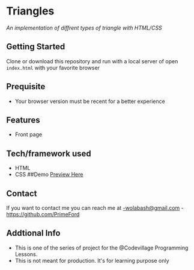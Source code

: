 # Triangles
*An implementation of diffrent types of triangle with HTML/CSS*

## Getting Started
Clone or download this repository and run with a local server of open `index.html` with your favorite browser

## Prequisite
- Your browser version must be recent for a better experience

## Features
- Front page

## Tech/framework used
- HTML
- CSS
##Demo
[Preview Here](https://rawcdn.githack.com/PrimeFord/Triangles/31ea731fd6f543834865e10312f10ea648574d74/Index.html)

## Contact
If you want to contact me you can reach me at
-wolabash@gmail.com
-https://github.com/PrimeFord

## Addtional Info
- This is one of the series of project for the @Codevillage Programming Lessons.
- This is not meant for production. It's for learning purpose only
